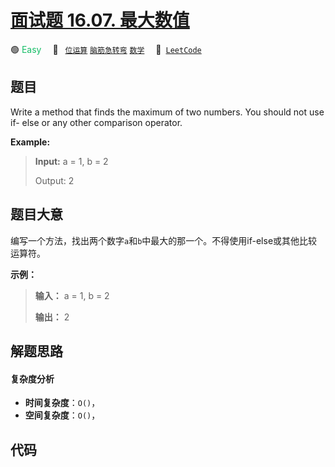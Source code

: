 # [面试题 16.07. 最大数值](https://leetcode.cn/problems/maximum-lcci)

🟢 <font color=#15bd66>Easy</font>&emsp; 🔖&ensp; [`位运算`](/tag/bit-manipulation.md) [`脑筋急转弯`](/tag/brainteaser.md) [`数学`](/tag/math.md)&emsp; 🔗&ensp;[`LeetCode`](https://leetcode.cn/problems/maximum-lcci)

## 题目

Write a method that finds the maximum of two numbers. You should not use if-
else or any other comparison operator.

**Example:**

> 
> 
> 
> 
> 
> **Input:** a = 1, b = 2
> 
> Output: 2
> 
> 


## 题目大意

编写一个方法，找出两个数字`a`和`b`中最大的那一个。不得使用if-else或其他比较运算符。

**示例：**

> 
> 
> 
> 
> 
> **输入：** a = 1, b = 2
> 
> **输出：** 2
> 
> 


## 解题思路

#### 复杂度分析

- **时间复杂度**：`O()`，
- **空间复杂度**：`O()`，

## 代码

```javascript

```